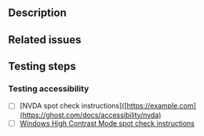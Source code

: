 <!-- Got some code for us? Awesome 🎊! Please fill in this template and check your PR against the below todos, thanks! -->

## Description

<!-- Explain a clear use-case. Before and after screenshots are helpful. -->

## Related issues

<!-- If you write "Closes" followed by the Github issue number, it will automatically close the issue for you when the PR merges -->

## Testing steps

<!-- If changes are not covered by `yarn test:all`, describe how you tested them -->

### Testing accessibility

<!-- If this is a UI change or could otherwise effect accessibility, please run the below tests -->

- [ ] [NVDA spot check instructions]([https://example.com](https://ghost.com/docs/accessibility/nvda)
- [ ] [Windows High Contrast Mode spot check instructions](https://ghost.com/docs/accessibility/whcm)
